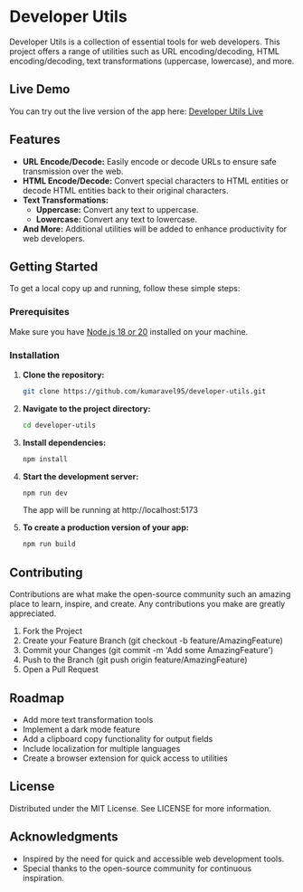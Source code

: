 # Developer Utils

Developer Utils is a collection of essential tools for web developers. This project offers a range of utilities such as URL encoding/decoding, HTML encoding/decoding, text transformations (uppercase, lowercase), and more.

## Live Demo

You can try out the live version of the app here: [Developer Utils Live](https://developer-utils.vercel.app/)  

## Features

- **URL Encode/Decode:** Easily encode or decode URLs to ensure safe transmission over the web.
- **HTML Encode/Decode:** Convert special characters to HTML entities or decode HTML entities back to their original characters.
- **Text Transformations:**
  - **Uppercase:** Convert any text to uppercase.
  - **Lowercase:** Convert any text to lowercase.
- **And More:** Additional utilities will be added to enhance productivity for web developers.

## Getting Started

To get a local copy up and running, follow these simple steps:

### Prerequisites

Make sure you have [Node.js 18 or 20](https://nodejs.org/) installed on your machine.

### Installation

1. **Clone the repository:**

   ```bash
   git clone https://github.com/kumaravel95/developer-utils.git
   ```

2. **Navigate to the project directory:**

    ```bash
    cd developer-utils
    ```

3. **Install dependencies:**

    ```bash
    npm install
    ```
    
4. **Start the development server:**

    ```bash
    npm run dev
    ```
    The app will be running at http://localhost:5173

5. **To create a production version of your app:**
    ```bash
    npm run build
    ```

## Contributing
Contributions are what make the open-source community such an amazing place to learn, inspire, and create. Any contributions you make are greatly appreciated.

1. Fork the Project
2. Create your Feature Branch (git checkout -b feature/AmazingFeature)
3. Commit your Changes (git commit -m 'Add some AmazingFeature')
4. Push to the Branch (git push origin feature/AmazingFeature)
5. Open a Pull Request

## Roadmap
 - Add more text transformation tools
 - Implement a dark mode feature
 - Add a clipboard copy functionality for output fields
 - Include localization for multiple languages
 - Create a browser extension for quick access to utilities

## License
Distributed under the MIT License. See LICENSE for more information.


## Acknowledgments
 - Inspired by the need for quick and accessible web development tools.
 - Special thanks to the open-source community for continuous inspiration.